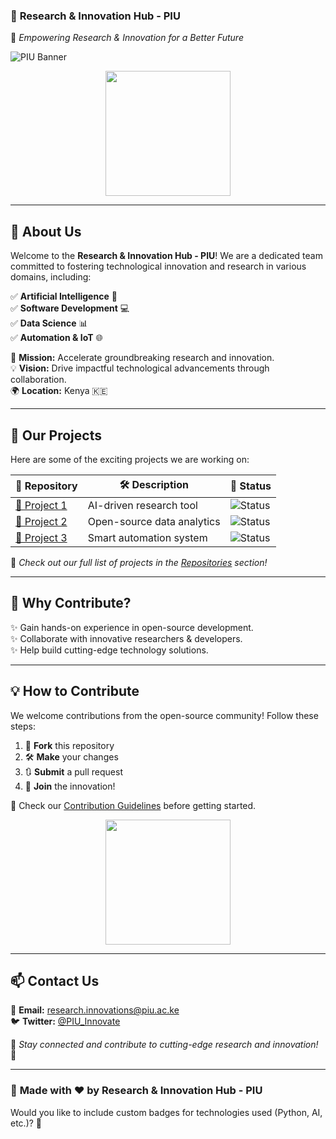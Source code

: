 
### 📌 **Research & Innovation Hub - PIU**  
🚀 *Empowering Research & Innovation for a Better Future*  

![PIU Banner](https://via.placeholder.com/1000x300.png?text=Research+%26+Innovation+Hub+PIU)  

<p align="center">
  <img src="https://media.giphy.com/media/3o7abKhOpu0NwenH3O/giphy.gif" width="200"/>
</p>  

---

## 🌟 **About Us**  
Welcome to the **Research & Innovation Hub - PIU**! We are a dedicated team committed to fostering technological innovation and research in various domains, including:  

✅ **Artificial Intelligence** 🤖  
✅ **Software Development** 💻  
✅ **Data Science** 📊  
✅ **Automation & IoT** 🌐  

🔬 **Mission:** Accelerate groundbreaking research and innovation.  
💡 **Vision:** Drive impactful technological advancements through collaboration.  
🌍 **Location:** Kenya 🇰🇪  

---

## 🚀 **Our Projects**  
Here are some of the exciting projects we are working on:  

| 📂 Repository | 🛠 Description | 🚦 Status |
|--------------|--------------|-----------|
| [🔗 Project 1](#) | AI-driven research tool | ![Status](https://img.shields.io/badge/Status-Active-green?style=flat-square&logo=github) |
| [🔗 Project 2](#) | Open-source data analytics | ![Status](https://img.shields.io/badge/Status-In%20Progress-yellow?style=flat-square&logo=github) |
| [🔗 Project 3](#) | Smart automation system | ![Status](https://img.shields.io/badge/Status-Planning-red?style=flat-square&logo=github) |

📌 *Check out our full list of projects in the [Repositories](https://github.com/Research-Innovation-Hub-PIU?tab=repositories) section!*  

---

## 🎯 **Why Contribute?**  
✨ Gain hands-on experience in open-source development.  
✨ Collaborate with innovative researchers & developers.  
✨ Help build cutting-edge technology solutions.  

---

## 💡 **How to Contribute**  
We welcome contributions from the open-source community! Follow these steps:  

1. 🍴 **Fork** this repository  
2. 🛠 **Make** your changes  
3. 🔃 **Submit** a pull request  
4. 🎉 **Join** the innovation!  

📜 Check our [Contribution Guidelines](#) before getting started.  

<p align="center">
  <img src="https://media.giphy.com/media/l3vR1VjETI5yf3D9m/giphy.gif" width="200"/>
</p>  

---

## 📫 **Contact Us**  
📧 **Email:** [research.innovations@piu.ac.ke](mailto:research.innovations@piu.ac.ke)  
🐦 **Twitter:** [@PIU_Innovate](#)  

📢 *Stay connected and contribute to cutting-edge research and innovation!* 🚀  

---

### 🌟 **Made with ❤️ by Research & Innovation Hub - PIU**  
Would you like to include custom badges for technologies used (Python, AI, etc.)? 🚀
